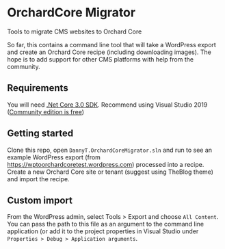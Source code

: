 # OrchardCore Migrator
Tools to migrate CMS websites to Orchard Core

So far, this contains a command line tool that will take a WordPress export and create an Orchard Core recipe (including downloading images). The hope is to add support for other CMS platforms with help from the community.

## Requirements
You will need [.Net Core 3.0 SDK](https://dotnet.microsoft.com/download/dotnet-core/3.0). Recommend using Visual Studio 2019 ([Community edition is free](https://visualstudio.microsoft.com/vs/))

## Getting started
Clone this repo, open `DannyT.OrchardCoreMigrator.sln` and run to see an example WordPress export (from https://wptoorchardcoretest.wordpress.com) processed into a recipe. Create a new Orchard Core site or tenant (suggest using TheBlog theme) and import the recipe.

## Custom import
From the WordPress admin, select Tools > Export and choose `All Content`. You can pass the path to this file as an argument to the command line application (or add it to the project properties in Visual Studio under `Properties > Debug > Application arguments`.
